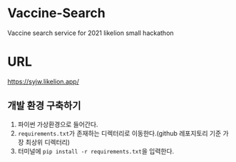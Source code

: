 # Vaccine-Search

Vaccine search service for 2021 likelion small hackathon

# URL
https://syjw.likelion.app/

## 개발 환경 구축하기

1. 파이썬 가상환경으로 들어간다.
2. `requirements.txt`가 존재하는 디렉터리로 이동한다.(github 레포지토리 기준 가장 최상위 디렉터리)
3. 터미널에 `pip install -r requirements.txt`을 입력한다.

